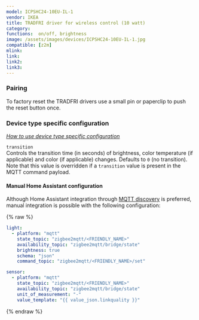 ```yaml
---
model: ICPSHC24-10EU-IL-1  
vendor: IKEA
title: TRADFRI driver for wireless control (10 watt)
category:
functions:  on/off, brightness
image: /assets/images/devices/ICPSHC24-10EU-IL-1.jpg
compatible: [z2m]
mlink: 
link: 
link2: 
link3: 
---
```

### Pairing
To factory reset the TRADFRI drivers use a
small pin or paperclip to push the reset button once.


### Device type specific configuration
*[How to use device type specific configuration](https://www.zigbee2mqtt.io/information/configuration)*


`transition`   
Controls the transition time (in seconds) of brightness,
color temperature (if applicable) and color (if applicable) changes. Defaults to `0` (no transition).
Note that this value is overridden if a `transition` value is present in the MQTT command payload.


#### Manual Home Assistant configuration
Although Home Assistant integration through [MQTT discovery](https://www.zigbee2mqtt.io/integration/home_assistant) is preferred,
manual integration is possible with the following configuration:


{% raw %}
```yaml
light:
  - platform: "mqtt"
    state_topic: "zigbee2mqtt/<FRIENDLY_NAME>"
    availability_topic: "zigbee2mqtt/bridge/state"
    brightness: true
    schema: "json"
    command_topic: "zigbee2mqtt/<FRIENDLY_NAME>/set"

sensor:
  - platform: "mqtt"
    state_topic: "zigbee2mqtt/<FRIENDLY_NAME>"
    availability_topic: "zigbee2mqtt/bridge/state"
    unit_of_measurement: "-"
    value_template: "{{ value_json.linkquality }}"
```
{% endraw %}


